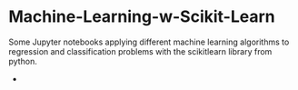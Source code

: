 # Machine-Learning-w-Scikit-Learn
Some Jupyter notebooks applying different machine learning algorithms to regression and classification problems with the scikitlearn library from python.

* 
